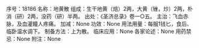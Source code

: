 序号：18186
名称：地黄散
组成：生干地黄（焙）2两，大黄（锉，炒）2两，朴消（研）2两，没药（研）半两。
出处：《圣济总录》卷一○五。
主治：飞血赤脉，及血灌瞳人疼痛。
加减：None
功效：None
用法用量：每服1钱匕，食后、临卧温水调下。
制备方法：上为散。
临床应用：None
各家论述：None
用药禁忌：None
附注：None
